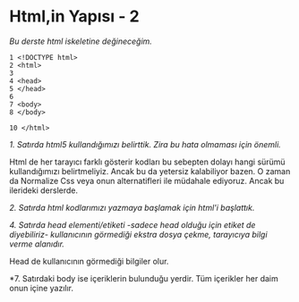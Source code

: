 Html,in Yapısı - 2
===
*Bu derste html iskeletine değineceğim.*

````
1 <!DOCTYPE html>
2 <html>
3
4 <head>
5 </head>
6
7 <body>
8 </body>

10 </html>
````

*1. Satırda html5 kullandığımızı belirttik. Zira bu hata olmaması için önemli.*

Html de her tarayıcı farklı gösterir kodları bu sebepten dolayı hangi sürümü kullandığımızı belirtmeliyiz. Ancak bu da yetersiz kalabiliyor bazen.
O zaman da Normalize Css veya onun alternatifleri ile müdahale ediyoruz. Ancak bu ilerideki derslerde.

*2. Satırda html kodlarımızı yazmaya başlamak için html'i başlattık.*

*4. Satırda head elementi/etiketi  -sadece head olduğu için etiket de diyebiliriz- kullanıcının görmediği ekstra dosya çekme, tarayıcıya bilgi verme alanıdır.*

Head de kullanıcının görmediği bilgiler olur.

*7. Satırdaki body ise içeriklerin bulunduğu yerdir. Tüm içerikler her daim onun içine yazılır.
